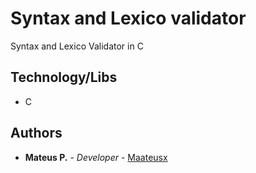 # Syntax and Lexico validator
Syntax and Lexico Validator in C

## Technology/Libs

* C

## Authors

* **Mateus P.** - *Developer* - [Maateusx](https://github.com/Maateusx)

